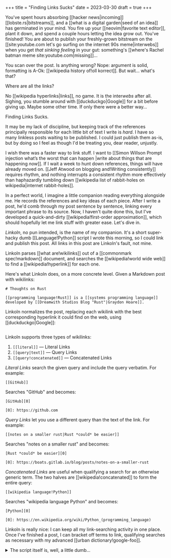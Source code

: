 +++
title = "Finding Links Sucks"
date = 2023-03-30
draft = true
+++

You've spent hours absorbing [[hacker news|incoming]] [[lobste.rs|bitstreams]], and a [[what is a digital garden|seed of an idea]] has germinated in your mind. You fire up your [[neovim|favorite text editor]], plant it down, and spend a couple hours letting the idea grow out. You've finished! You are about to publish your freshly-grown bitstream on the [[site:youtube.com let's go surfing on the internet 90s meme|interwebs]] when you get *that sinking feeling* in your gut: something's [[where's Rachel batman meme site:youtube.com|missing]]…

You scan over the post. Is anything wrong? Nope: argument is solid, formatting is A-Ok: [[wikipedia history of!oll korrect]]. But wait… what's that?

Where are all the links?

No [[wikipedia hyperlinks|links]], no game. It is the inter*webs* after all. Sighing, you stumble around with [[duckduckgo|Google]] for a bit before giving up. Maybe some other time. If only there were a better way…

Finding Links Sucks. 

It may be my lack of discipline, but keeping track of the references principally responsible for each little bit of text I write is *hard*. I have so many linkless posts waiting to be published. I could just publish them as-is, but by doing so I feel as though I'd be treating you, dear reader, unjustly.

I wish there was a faster way to link stuff. I want to [[Simon Willson Prompt injection what’s the worst that can happen
|write about things that are happening *now*]]. If I wait a week to hunt down references, things will have already moved on. [[Jeff Atwood on blogging and!Writing consistently]] requires rhythm, and nothing interrupts a consistent rhythm more effectively than haphazardly tumbling down [[wikipedia list of rabbit-holes on wikipedia|internet rabbit-holes]].

In a perfect world, I imagine a little companion reading everything alongside me. He records the references and key ideas of each piece. After I write a post, he'd comb through my post sentence by sentence, linking every important phrase to its source. Now, I haven't quite done this, but I've developed a quick-and-dirty [[wikipedia!first-order approximation]], which should hopefully let me link stuff with greater ease. Let's dive in.

*Linkoln*, no pun intended, is the name of my companion. It's a short super-hacky dumb [[Language!Python]] script I wrote this morning, so I could link and publish this post. All links in this post are Linkoln's fault, not mine.

Linkoln parses [[what are!wikilinks]] out of a [[commonmark spec!markdown]] document, and searches the [[wikipedia!world wide web]] to find a [[wikipedia!hyperlink]] for each one.

Here's what Linkoln does, on a more concrete level. Given a Markdown post with wikilinks:

``` 
# Thoughts on Rust

[[programming language!Rust]] is a [[systems programming language]] developed by [[Dreamwith Studios Blog "Rust"|Graydon Hoare]].
```

Linkoln normalizes the post, replacing each wikilink with the best corresponding hyperlink it could find on the web, using [[duckduckgo|Google]]:

```
```

Linkoln supports three types of wikilinks:

1. `[[literal]]` — Literal Links
2. `[[query|text]]` — Query Links
3. `[[query!concatenated]]` — Concatenated Links

*Literal Links* search the given query and include the query verbatim. For example:

```
[[GitHub]]
```

Searches "GitHub" and becomes:

```
[GitHub][0]

[0]: https://github.com
```

*Query Links* let you use a different query than the text of the link. For example:

```
[[notes on a smaller rust|Rust *could* be easier]]
```

Searches "notes on a smaller rust" and becomes:

```
[Rust *could* be easier][0]

[0]: https://boats.gitlab.io/blog/posts/notes-on-a-smaller-rust
```

*Concatenated Links* are useful when qualifying a search for an otherwise generic term. The two halves are [[wikipedia!concatenated]] to form the entire query:

```
[[wikipedia language!Python]]
```

Searches "wikipedia language Python" and becomes:

```
[Python][0]

[0]: https://en.wikipedia.org/wiki/Python_(programming_language)
```

Linkoln is really nice: I can keep all my link-searching activity in one place. Once I've finished a post, I can bracket off terms to link, qualifying searches as necessary with my advanced [[urban dictionary!google-foo]].

<details>
<summary>The script itself is, well, a little dumb…</summary>

But since you asked for it, here it is:

```python
# Linkoln by Anima Omnium
# Dedicated to the Public Domain
# Not proud of it, but it's the dumbest thing that works

# Hardcoded
with open("input.md", "r") as fin:
  INPUT = fin.read()

# Start link numbering here
OFFSET = 1

# No links in code or headings
IGNORE = [
  ("```", "```"),
  ("#", "\n"),
  ("`", "`"),
]

LINK_OPEN = "[["
LINK_CLOSE = "]]"

# Parser state enum
S_IGNORE = 0
S_SCANIN = 1
S_EATING = 2

state = S_SCANIN
rem = INPUT

closing = ""
inside = ""
colophon = []

def skip(r, amt):
  return r[amt:]

def eat(r, amt):
  print(r[:amt], end="")
  return skip(r, amt)

def check(r, against):
  return r[:len(against)] == against

def extract(inside):
  (link, text) = (inside, inside)
  if "|" in inside:
    (link, text) = inside.split("|")
  elif "!" in inside:
    (link, text) = inside.split("!")
    link = f"{link} {text}"
  return (link, text)

def emit_link(entry):
  (num, inside) = entry
  (_, inside) = extract(inside)
  print(f"[{inside}][{num}]", end="")

def emit_entry(entry):
  (num, inside) = entry
  (inside, _) = extract(inside)
  inside = google_it(inside)
  print(f"[{num}]: {inside}")

def google_it(query):
  # Dumbest most fragile hack ever
  import urllib.request
  query = urllib.parse.quote(query, safe='')
  contents = urllib.request.urlopen(f"https://lite.duckduckgo.com/lite/search&q={query}").read()
  top_result = contents.split(b"link-text")[1]
  top_link = top_result.split(b">")[1].split(b"<")[0]
  return "https://" + top_link.decode("utf-8")

# State machine driving loop
while rem != "":
  # print(state, rem.split("\n")[0])
  if state == S_SCANIN:
    for (open, close) in IGNORE:
      try:
        if check(rem, open):
          rem = eat(rem, len(open))
          closing = close
          state = S_IGNORE
          break
      except:
        pass
    if state == S_IGNORE:
      continue
    try:
      if check(rem, LINK_OPEN):
        rem = skip(rem, len(LINK_OPEN))
        inside = ""
        state = S_EATING
        continue
    except:
      pass
    rem = eat(rem, 1)

  elif state == S_EATING:
    if check(rem, LINK_CLOSE):
      rem = skip(rem, len(LINK_CLOSE))
      entry = (len(colophon) + OFFSET, inside)
      emit_link(entry)
      colophon.append(entry)
      state = S_SCANIN
    else:
      inside = inside + rem[:1]
      rem = skip(rem, 1)

  elif state == S_IGNORE:
    if check(rem, closing):
      rem = eat(rem, len(closing))
      state = S_SCANIN
    else:
      rem = eat(rem, 1)

  else:
    assert false, "Invalid state"

# Google all the links
print()
for entry in colophon:
  emit_entry(entry)
```

And there you have it. What you do with Linkoln is up to you.

</summary>

TODO…
